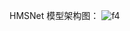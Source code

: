 HMSNet 模型架构图：
![f4](https://github.com/user-attachments/assets/6aa0b5eb-8397-4912-8c4d-a7c3ffc6d0fb)

